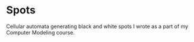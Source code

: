 # Spots

Cellular automata generating black and white spots I wrote as a part of my Computer Modeling course.
